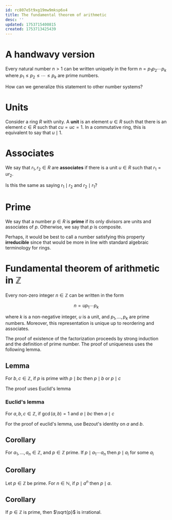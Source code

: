 ```yaml
---
id: rc807e5t9xg19mw9mksp6x4
title: The fundamental theorem of arithmetic
desc: ''
updated: 1753715400815
created: 1753713425439
---
```


# A handwavy version

Every natural number $n>1$ can be written uniquely in the form $n=p_1 p_2 \cdots p_k$ where $p_1 \leq p_2 \leq \cdots \leq p_k$ are prime numbers.

How can we generalize this statement to other number systems?

# Units

Consider a ring $R$ with unity. A **unit** is an element $u \in R$ such that there is an element $c \in R$ such that $cu=uc=1$. In a commutative ring, this is equivalent to say that $u \mid 1$.

# Associates

We say that $r_1, r_2 \in R$ are **associates** if there is a unit $u \in R$ such that $r_1=u r_2$.

Is this the same as saying $r_1 \mid r_2$ and $r_2 \mid r_1$?

# Prime

We say that a number $p\in R$ is **prime** if its only divisors are units and associates of $p$. Otherwise, we say that $p$ is composite.

Perhaps, it would be best to call a number satisfying this property **irreducible** since that would be more in line with standard algebraic terminology for rings.

# Fundamental theorem of arithmetic in $\mathbb{Z}$

Every non-zero integer $n \in \mathbb{Z}$ can be written in the form 

$$
n = u p_1\cdots p_k
$$

where $k$ is a non-negative integer, $u$ is a unit, and $p_1,\dots, p_k$ are prime numbers. Moreover, this representation is unique up to reordering and associates.

The proof of existence of the factorization proceeds by strong induction and the definition of prime number. The proof of uniqueness uses the following lemma.

## Lemma

For $b,c \in \mathbb{Z}$, if $p$ is prime with $p \mid bc$ then $p \mid b$ or $p \mid c$

The proof uses Euclid's lemma

### Euclid's lemma 
For $a, b, c \in \mathbb{Z}$, if $\gcd(a,b)=1$ and $a \mid bc$ then $a \mid c$

For the proof of euclid's lemma, use Bezout's identity on $a$ and $b$.

## Corollary

For $a_1,\dots, a_n \in \mathbb{Z}$, and $p \in \mathbb{Z}$ prime. If $p \mid a_1 \cdots a_n$ then $p \mid a_i$ for some $a_i$

## Corollary
Let $p \in \mathbb{Z}$ be prime. For $n \in \mathbb{N}$, if $p \mid a^n$ then $p \mid a$.

## Corollary
If $p \in \mathbb{Z}$ is prime, then $\sqrt{p}$ is irrational.

